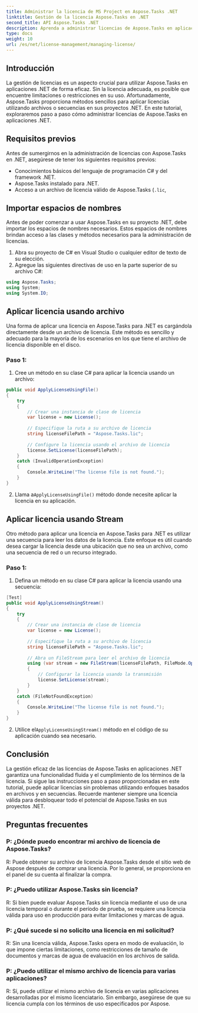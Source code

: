 ```yaml
---
title: Administrar la licencia de MS Project en Aspose.Tasks .NET
linktitle: Gestión de la licencia Aspose.Tasks en .NET
second_title: API Aspose.Tasks .NET
description: Aprenda a administrar licencias de Aspose.Tasks en aplicaciones .NET sin problemas utilizando enfoques basados en archivos o secuencias.
type: docs
weight: 10
url: /es/net/license-management/managing-license/
---
```

## Introducción
La gestión de licencias es un aspecto crucial para utilizar Aspose.Tasks en aplicaciones .NET de forma eficaz. Sin la licencia adecuada, es posible que encuentre limitaciones o restricciones en su uso. Afortunadamente, Aspose.Tasks proporciona métodos sencillos para aplicar licencias utilizando archivos o secuencias en sus proyectos .NET. En este tutorial, exploraremos paso a paso cómo administrar licencias de Aspose.Tasks en aplicaciones .NET.
## Requisitos previos
Antes de sumergirnos en la administración de licencias con Aspose.Tasks en .NET, asegúrese de tener los siguientes requisitos previos:
- Conocimientos básicos del lenguaje de programación C# y del framework .NET.
- Aspose.Tasks instalado para .NET.
- Acceso a un archivo de licencia válido de Aspose.Tasks (`.lic`,
## Importar espacios de nombres
Antes de poder comenzar a usar Aspose.Tasks en su proyecto .NET, debe importar los espacios de nombres necesarios. Estos espacios de nombres brindan acceso a las clases y métodos necesarios para la administración de licencias.

1. Abra su proyecto de C# en Visual Studio o cualquier editor de texto de su elección.
2. Agregue las siguientes directivas de uso en la parte superior de su archivo C#:
```csharp
using Aspose.Tasks;
using System;
using System.IO;

```
## Aplicar licencia usando archivo
Una forma de aplicar una licencia en Aspose.Tasks para .NET es cargándola directamente desde un archivo de licencia. Este método es sencillo y adecuado para la mayoría de los escenarios en los que tiene el archivo de licencia disponible en el disco.
### Paso 1:
1. Cree un método en su clase C# para aplicar la licencia usando un archivo:
```csharp
public void ApplyLicenseUsingFile()
{
    try
    {
        // Crear una instancia de clase de licencia
        var license = new License();
        
        // Especifique la ruta a su archivo de licencia
        string licenseFilePath = "Aspose.Tasks.lic";
        
        // Configure la licencia usando el archivo de licencia
        license.SetLicense(licenseFilePath);
    }
    catch (InvalidOperationException)
    {
        Console.WriteLine("The license file is not found.");
    }
}
```
2.  Llama a`ApplyLicenseUsingFile()` método donde necesite aplicar la licencia en su aplicación.
## Aplicar licencia usando Stream
Otro método para aplicar una licencia en Aspose.Tasks para .NET es utilizar una secuencia para leer los datos de la licencia. Este enfoque es útil cuando desea cargar la licencia desde una ubicación que no sea un archivo, como una secuencia de red o un recurso integrado.
### Paso 1:
1. Defina un método en su clase C# para aplicar la licencia usando una secuencia:
```csharp
[Test]
public void ApplyLicenseUsingStream()
{
    try
    {
        // Crear una instancia de clase de licencia
        var license = new License();
        
        // Especifique la ruta a su archivo de licencia
        string licenseFilePath = "Aspose.Tasks.lic";
        
        // Abra un FileStream para leer el archivo de licencia
        using (var stream = new FileStream(licenseFilePath, FileMode.Open))
        {
            // Configurar la licencia usando la transmisión
            license.SetLicense(stream);
        }
    }
    catch (FileNotFoundException)
    {
        Console.WriteLine("The license file is not found.");
    }
}
```
2.  Utilice el`ApplyLicenseUsingStream()` método en el código de su aplicación cuando sea necesario.
## Conclusión
La gestión eficaz de las licencias de Aspose.Tasks en aplicaciones .NET garantiza una funcionalidad fluida y el cumplimiento de los términos de la licencia. Si sigue las instrucciones paso a paso proporcionadas en este tutorial, puede aplicar licencias sin problemas utilizando enfoques basados en archivos y en secuencias. Recuerde mantener siempre una licencia válida para desbloquear todo el potencial de Aspose.Tasks en sus proyectos .NET.
## Preguntas frecuentes
### P: ¿Dónde puedo encontrar mi archivo de licencia de Aspose.Tasks?

R: Puede obtener su archivo de licencia Aspose.Tasks desde el sitio web de Aspose después de comprar una licencia. Por lo general, se proporciona en el panel de su cuenta al finalizar la compra.

### P: ¿Puedo utilizar Aspose.Tasks sin licencia?

R: Si bien puede evaluar Aspose.Tasks sin licencia mediante el uso de una licencia temporal o durante el período de prueba, se requiere una licencia válida para uso en producción para evitar limitaciones y marcas de agua.

### P: ¿Qué sucede si no solicito una licencia en mi solicitud?

R: Sin una licencia válida, Aspose.Tasks opera en modo de evaluación, lo que impone ciertas limitaciones, como restricciones de tamaño de documentos y marcas de agua de evaluación en los archivos de salida.

### P: ¿Puedo utilizar el mismo archivo de licencia para varias aplicaciones?

R: Sí, puede utilizar el mismo archivo de licencia en varias aplicaciones desarrolladas por el mismo licenciatario. Sin embargo, asegúrese de que su licencia cumpla con los términos de uso especificados por Aspose.